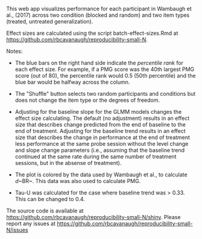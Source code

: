 This web app visualizes performance for each participant in Wambaugh et al., (2017) across two condition (blocked and random) and two item types (treated, untreated generalization).

Effect sizes are calculated using the script batch-effect-sizes.Rmd at https://github.com/rbcavanaugh/reproducibility-small-N. 

Notes: 

- The blue bars on the right hand side indicate the *percentile rank* for each effect size. For example, if a PMG score was the 40th largest PMG score (out of 80), the percentile rank would 0.5 (50th percentile) and the blue bar would be halfway across the column. 

- The "Shuffle" button selects two random participants and conditions but does not change the item type or the degrees of freedom.

- Adjusting for the baseline slope for the GLMM models changes the effect size calculating. The default (no adjustment) results in an effect size that describes change predicted from the end of baseline to the end of treatment. Adjusting for the baseline trend results in an effect size that describes the change in performance at the end of treatment less performance at the same probe session without the level change and slope change parameters (i.e., assuming that the baseline trend continued at the same rate during the same number of treatment sessions, but in the absense of treatment).

- The plot is colored by the data used by Wambaugh et al., to calculate *d*~BR~. This data was also used to calculate PMG. 

- Tau-U was calculated for the case where baseline trend was > 0.33. This can be changed to 0.4.


The source code is available at https://github.com/rbcavanaugh/reproducibility-small-N/shiny. 
Please report any issues at https://github.com/rbcavanaugh/reproducibility-small-N/issues
